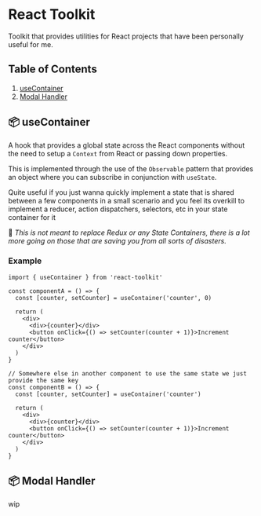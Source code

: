 # React Toolkit
Toolkit that provides utilities for React projects that have been personally useful for me.
## Table of Contents
1. [useContainer](#use-container)
2. [Modal Handler](#modal-handler)

## 📦 useContainer <a name="use-container"></a>
A hook that provides a global state across the React components without the need to setup a `Context` from React or passing down properties.

This is implemented through the use of the `Observable` pattern that provides an object where you can subscribe in conjunction with `useState`.

Quite useful if you just wanna quickly implement a state that is shared between a few components in a small scenario and you feel its overkill to implement a reducer, action dispatchers, selectors, etc in your state container for it

🚨️ _This is not meant to replace Redux or any State Containers, there is a lot more going on those that are saving you from all sorts of disasters._

### Example
```
import { useContainer } from 'react-toolkit'

const componentA = () => {
  const [counter, setCounter] = useContainer('counter', 0)

  return (
    <div>
      <div>{counter}</div>
      <button onClick={() => setCounter(counter + 1)}>Increment counter</button>
    </div>
  )
}

// Somewhere else in another component to use the same state we just provide the same key
const componentB = () => {
  const [counter, setCounter] = useContainer('counter')

  return (
    <div>
      <div>{counter}</div>
      <button onClick={() => setCounter(counter + 1)}>Increment counter</button>
    </div>
  )
}
```
 

## 📦 Modal Handler <a name="modal-handler"></a>
wip
